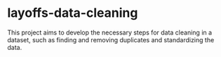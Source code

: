 # layoffs-data-cleaning
This project aims to develop the necessary steps for data cleaning in a dataset, such as finding and removing duplicates and standardizing the data.
